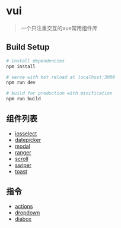 # vui

> 一个只注重交互的vue常用组件库

## Build Setup

``` bash
# install dependencies
npm install

# serve with hot reload at localhost:3000
npm run dev

# build for production with minification
npm run build
```
## 组件列表

* [iosselect](./src/components/iosselect)
* [datepicker](./datepicker)
* [modal](./modal)
* [ranger](./ranger)
* [scroll](./scroll)
* [swiper](./swiper)
* [toast](./toast)

## 指令

* [actions](./src/components/actions)
* [dropdown](./dropdown)
* [diabox](./diabox)